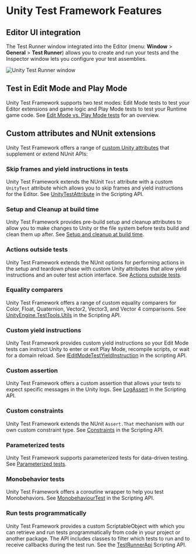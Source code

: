 # Unity Test Framework Features

## Editor UI integration

The Test Runner window integrated into the Editor (menu: **Window** > **General** > **Test Runner**) allows you to create and run your tests and the Inspector window lets you configure your test assemblies.

![Unity Test Runner window](./images/test-runner-window.png)

## Test in Edit Mode and Play Mode

Unity Test Framework supports two test modes: Edit Mode tests to test your Editor extensions and game logic and Play Mode tests to test your Runtime game code. See [Edit Mode vs. Play Mode tests](./edit-mode-vs-play-mode-tests.md) for an overview.

## Custom attributes and NUnit extensions

Unity Test Framework offers a range of [custom Unity attributes](./reference-custom-attributes.md) that supplement or extend NUnit APIs:

### Skip frames and yield instructions in tests

Unity Test Framework extends the NUnit `Test` attribute with a custom `UnityTest` attribute which allows you to skip frames and yield instructions for the Editor. See [UnityTestAttribute](xref:UnityEngine.TestTools.UnityTestAttribute) in the Scripting API.

### Setup and Cleanup at build time

Unity Test Framework provides pre-build setup and cleanup attributes to allow you to make changes to Unity or the file system before tests build and clean them up after. See [Setup and cleanup at build time](./reference-setup-and-cleanup.md).

### Actions outside tests

Unity Test Framework extends the NUnit options for performing actions in the setup and teardown phase with custom Unity attributes that allow yield instructions and an outer test action interface. See [Actions outside tests](./reference-actions-outside-tests.md).

### Equality comparers

Unity Test Framework offers a range of custom equality comparers for Color, Float, Quaternion, Vector2, Vector3, and Vector 4 comparisons. See [UnityEngine.TestTools.Utils](xref:UnityEngine.TestTools.Utils) in the Scripting API.

### Custom yield instructions

Unity Test Framework provides custom yield instructions so your Edit Mode tests can instruct Unity to enter or exit Play Mode, recompile scripts, or wait for a domain reload. See [IEditModeTestYieldInstruction](xref:UnityEngine.TestTools.IEditModeTestYieldInstruction) in the scripting API.

### Custom assertion

Unity Test Framework offers a custom assertion that allows your tests to expect specific messages in the Unity logs. See [LogAssert](xref:UnityEngine.TestTools.LogAssert) in the Scripting API.

### Custom constraints

Unity Test Framework extends the NUnit `Assert.That` mechanism with our own custom constraint type. See [Constraints](xref:UnityEngine.TestTools.Constraints) in the Scripting API.

### Parameterized tests

Unity Test Framework supports parameterized tests for data-driven testing. See [Parameterized tests](./reference-tests-parameterized.md).

### Monobehavior tests

Unity Test Framework offers a coroutine wrapper to help you test Monobehaviors. See [MonobehaviourTest](xref:UnityEngine.TestTools.MonoBehaviourTest`1) in the Scripting API.

### Run tests programmatically

Unity Test Framework provides a custom ScriptableObject with which you can retrieve and run tests programmatically from code in your project or another package. The API includes classes to filter which tests to run and to receive callbacks during the test run. See the [TestRunnerApi](xref:UnityEditor.TestTools.TestRunner.Api) Scripting API.
